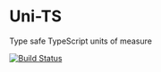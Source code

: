 # Uni-TS

Type safe TypeScript units of measure

[![Build Status](https://travis-ci.org/jscheiny/uni-ts.svg?branch=develop)](https://travis-ci.org/jscheiny/uni-ts)
